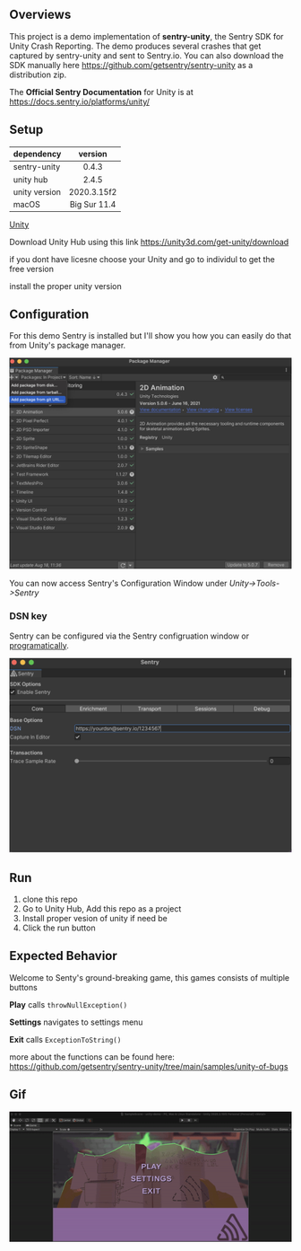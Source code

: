 
## Overviews

This project is a demo implementation of **sentry-unity**, the Sentry SDK for Unity Crash Reporting. The demo produces several crashes that get captured by sentry-unity and sent to Sentry.io. You can also download the SDK manually here https://github.com/getsentry/sentry-unity as a distribution zip.

The **Official Sentry Documentation** for Unity is at https://docs.sentry.io/platforms/unity/

## Setup
| dependency    |    version     |
| ------------- | :------------: |
| sentry-unity  |     0.4.3      |
| unity hub     |     2.4.5      |
| unity version |   2020.3.15f2  |
| macOS         |  Big Sur 11.4  |

<ins>Unity</ins>

Download Unity Hub using this link https://unity3d.com/get-unity/download 

if you dont have licesne choose your Unity and go to individul to get the free version 

install the proper unity version 


## Configuration 

For this demo Sentry is installed but I'll show you how you can easily do that from Unity's package manager. 

<img src="README/package-manager.png">

You can now access Sentry's Configuration Window under *Unity->Tools->Sentry*



### DSN key

Sentry can be configured via the Sentry configruation window or [programatically](https://docs.sentry.io/platforms/unity/configuration/options/). 

<img src="README/sentry-config.png">


## Run
1. clone this repo 
2. Go to Unity Hub, Add this repo as a project
3. Install proper vesion of unity if need be  
4. Click the run button 

## Expected Behavior 

Welcome to Senty's ground-breaking game, this games consists of multiple buttons 

**Play** calls `throwNullException()`

**Settings** navigates to settings menu

**Exit** calls `ExceptionToString()`

more about the functions can be found here: https://github.com/getsentry/sentry-unity/tree/main/samples/unity-of-bugs




## Gif

![gif](README/unity-demo.gif)

